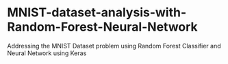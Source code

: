 # MNIST-dataset-analysis-with-Random-Forest-Neural-Network
Addressing the MNIST Dataset problem using Random Forest Classifier and Neural Network using Keras 
